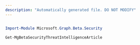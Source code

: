 ```yaml
---
description: "Automatically generated file. DO NOT MODIFY"
---
```


```powershell

Import-Module Microsoft.Graph.Beta.Security

Get-MgBetaSecurityThreatIntelligenceArticle

```